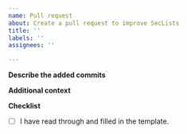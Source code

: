 ```yaml
---
name: Pull request
about: Create a pull request to improve SecLists
title: ''
labels: ''
assignees: ''

---
```


<!--- Hello! Thank you for contributing to SecLists. It is recommended to open an issue to get feedback and track the issue. -->

**Describe the added commits**
<!--- A clear and concise description of what is being added to the repository. -->

**Additional context**
<!--- Add any other context about the problem/missing feature that you are fixing/solving here 
Tag the issue here if applicable-->

**Checklist**
<!-- Tick if applicable -->

- [ ] I have read through and filled in the template.